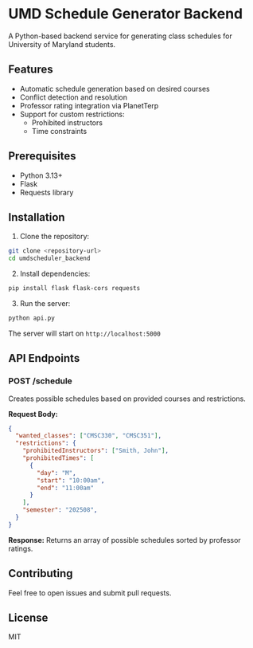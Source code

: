 # UMD Schedule Generator Backend

A Python-based backend service for generating class schedules for University of Maryland students.

## Features

- Automatic schedule generation based on desired courses
- Conflict detection and resolution
- Professor rating integration via PlanetTerp
- Support for custom restrictions:
  - Prohibited instructors
  - Time constraints

## Prerequisites

- Python 3.13+
- Flask
- Requests library

## Installation

1. Clone the repository:

```bash
git clone <repository-url>
cd umdscheduler_backend
```

2. Install dependencies:

```bash
pip install flask flask-cors requests
```

3. Run the server:

```bash
python api.py
```

The server will start on `http://localhost:5000`

## API Endpoints

### POST /schedule

Creates possible schedules based on provided courses and restrictions.

**Request Body:**

```json
{
  "wanted_classes": ["CMSC330", "CMSC351"],
  "restrictions": {
    "prohibitedInstructors": ["Smith, John"],
    "prohibitedTimes": [
      {
        "day": "M",
        "start": "10:00am",
        "end": "11:00am"
      }
    ],
    "semester": "202508",
  }
}
```

**Response:**
Returns an array of possible schedules sorted by professor ratings.

## Contributing

Feel free to open issues and submit pull requests.

## License

MIT
